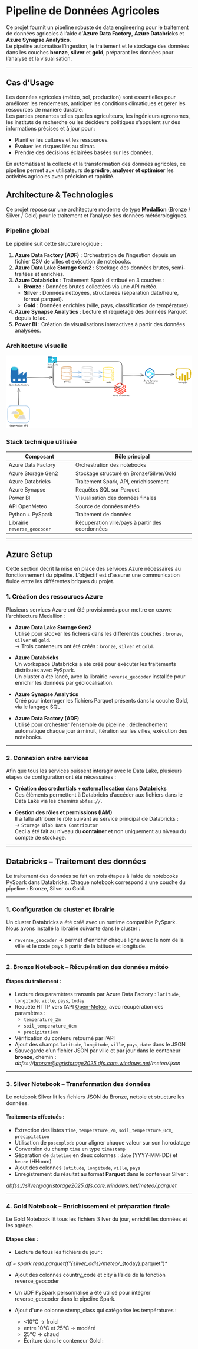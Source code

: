 # Pipeline de Données Agricoles

Ce projet fournit un pipeline robuste de data engineering pour le traitement de données agricoles à l’aide d’**Azure Data Factory**, **Azure Databricks** et **Azure Synapse Analytics**.  
Le pipeline automatise l’ingestion, le traitement et le stockage des données dans les couches **bronze**, **silver** et **gold**, préparant les données pour l’analyse et la visualisation.

---

## Cas d’Usage

Les données agricoles (météo, sol, production) sont essentielles pour améliorer les rendements, anticiper les conditions climatiques et gérer les ressources de manière durable.  
Les parties prenantes telles que les agriculteurs, les ingénieurs agronomes, les instituts de recherche ou les décideurs politiques s’appuient sur des informations précises et à jour pour :

- Planifier les cultures et les ressources.
- Évaluer les risques liés au climat.
- Prendre des décisions éclairées basées sur les données.

En automatisant la collecte et la transformation des données agricoles, ce pipeline permet aux utilisateurs de **prédire, analyser et optimiser** les activités agricoles avec précision et rapidité.

## Architecture & Technologies

Ce projet repose sur une architecture moderne de type **Medallion** (Bronze / Silver / Gold) pour le traitement et l’analyse des données météorologiques.

### Pipeline global

Le pipeline suit cette structure logique :

1. **Azure Data Factory (ADF)** : Orchestration de l’ingestion depuis un fichier CSV de villes et exécution de notebooks.
2. **Azure Data Lake Storage Gen2** : Stockage des données brutes, semi-traitées et enrichies.
3. **Azure Databricks** : Traitement Spark distribué en 3 couches :
   - **Bronze** : Données brutes collectées via une API météo.
   - **Silver** : Données nettoyées, structurées (séparation date/heure, format parquet).
   - **Gold** : Données enrichies (ville, pays, classification de température).
4. **Azure Synapse Analytics** : Lecture et requêtage des données Parquet depuis le lac.
5. **Power BI** : Création de visualisations interactives à partir des données analysées.

### Architecture visuelle

![Architecture Pipeline](./agri-pipline.png)

### Stack technique utilisée

| Composant             | Rôle principal                          |
|-----------------------|------------------------------------------|
| Azure Data Factory    | Orchestration des notebooks              |
| Azure Storage Gen2    | Stockage structuré en Bronze/Silver/Gold |
| Azure Databricks      | Traitement Spark, API, enrichissement    |
| Azure Synapse         | Requêtes SQL sur Parquet                 |
| Power BI              | Visualisation des données finales        |
| API OpenMeteo         | Source de données météo                  |
| Python + PySpark      | Traitement de données                    |
| Librairie `reverse_geocoder` | Récupération ville/pays à partir des coordonnées |

---


## Azure Setup

Cette section décrit la mise en place des services Azure nécessaires au fonctionnement du pipeline. L’objectif est d’assurer une communication fluide entre les différentes briques du projet.

### 1. Création des ressources Azure

Plusieurs services Azure ont été provisionnés pour mettre en œuvre l’architecture Medallion :

- **Azure Data Lake Storage Gen2**  
  Utilisé pour stocker les fichiers dans les différentes couches : `bronze`, `silver` et `gold`.  
  → Trois conteneurs ont été créés : `bronze`, `silver` et `gold`.

- **Azure Databricks**  
  Un workspace Databricks a été créé pour exécuter les traitements distribués avec PySpark.  
  Un cluster a été lancé, avec la librairie `reverse_geocoder` installée pour enrichir les données par géolocalisation.

- **Azure Synapse Analytics**  
  Créé pour interroger les fichiers Parquet présents dans la couche Gold, via le langage SQL.

- **Azure Data Factory (ADF)**  
  Utilisé pour orchestrer l’ensemble du pipeline : déclenchement automatique chaque jour à minuit, itération sur les villes, exécution des notebooks.

---

### 2. Connexion entre services

Afin que tous les services puissent interagir avec le Data Lake, plusieurs étapes de configuration ont été nécessaires :

- **Création des credentials + external location dans Databricks**  
  Ces éléments permettent à Databricks d’accéder aux fichiers dans le Data Lake via les chemins `abfss://`.

- **Gestion des rôles et permissions (IAM)**  
  Il a fallu attribuer le rôle suivant au service principal de Databricks :  
  → `Storage Blob Data Contributor`  
  Ceci a été fait au niveau du **container** et non uniquement au niveau du compte de stockage.

---
## Databricks – Traitement des données

Le traitement des données se fait en trois étapes à l’aide de notebooks PySpark dans Databricks. Chaque notebook correspond à une couche du pipeline : Bronze, Silver ou Gold.

---

### 1. Configuration du cluster et librairie

Un cluster Databricks a été créé avec un runtime compatible PySpark.  
Nous avons installé la librairie suivante dans le cluster :

- `reverse_geocoder` → permet d'enrichir chaque ligne avec le nom de la ville et le code pays à partir de la latitude et longitude.

---

### 2. Bronze Notebook – Récupération des données météo

#### Étapes du traitement :

- Lecture des paramètres transmis par Azure Data Factory : `latitude`, `longitude`, `ville`, `pays`, `today`
- Requête HTTP vers l’API [Open-Meteo](https://open-meteo.com/), avec récupération des paramètres :
  - `temperature_2m`
  - `soil_temperature_0cm`
  - `precipitation`
- Vérification du contenu retourné par l’API
- Ajout des champs `latitude`, `longitude`, `ville`, `pays`, `date` dans le JSON
- Sauvegarde d’un fichier JSON par ville et par jour dans le conteneur **bronze**, chemin : *abfss://bronze@agristorage2025.dfs.core.windows.net/meteo/<pays><ville><today>.json*

---

### 3. Silver Notebook – Transformation des données

Le notebook Silver lit les fichiers JSON du Bronze, nettoie et structure les données.

#### Traitements effectués :

- Extraction des listes `time`, `temperature_2m`, `soil_temperature_0cm`, `precipitation`
- Utilisation de `posexplode` pour aligner chaque valeur sur son horodatage
- Conversion du champ `time` en type `timestamp`
- Séparation de `datetime` en deux colonnes : `date` (YYYY-MM-DD) et `heure` (HH:mm)
- Ajout des colonnes `latitude`, `longitude`, `ville`, `pays`
- Enregistrement du résultat au format **Parquet** dans le conteneur Silver :

_abfss://silver@agristorage2025.dfs.core.windows.net/meteo/<pays><ville><today>.parquet_

---

### 4. Gold Notebook – Enrichissement et préparation finale

Le Gold Notebook lit tous les fichiers Silver du jour, enrichit les données et les agrège.

#### Étapes clés :

- Lecture de tous les fichiers du jour :

*df = spark.read.parquet(f"{silver_adls}/meteo/*_{today}.parquet")*

- Ajout des colonnes country_code et city à l’aide de la fonction reverse_geocoder

- Un UDF PySpark personnalisé a été utilisé pour intégrer reverse_geocoder dans le pipeline Spark.

- Ajout d'une colonne stemp_class qui catégorise les températures :
   - <10°C → froid
   - entre 10°C et 25°C → modéré
   - 25°C → chaud
   - Écriture dans le conteneur Gold :

